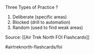 Three Types of Practice
?
1. Deliberate (specific areas)
2. Blocked (drill to automation)
3. Random (used to find weak areas)
<!--SR:!2022-10-02,3,250-->

Source: [[Air Trek North FOI Flashcards]]

#airtreknorth-flashcards/foi